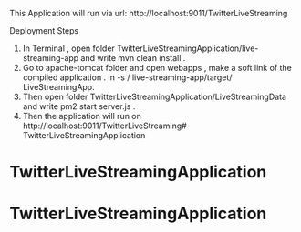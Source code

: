 

This Application will run via url: http://localhost:9011/TwitterLiveStreaming

Deployment Steps

1. In Terminal , open folder TwitterLiveStreamingApplication/live-streaming-app and write mvn clean install .
2. Go to apache-tomcat folder and open webapps , make a soft link of the compiled application . 
 ln -s  / live-streaming-app/target/ LiveStreamingApp.
3. Then  open folder TwitterLiveStreamingApplication/LiveStreamingData and write pm2 start server.js .
4. Then the application will run on http://localhost:9011/TwitterLiveStreaming# TwitterLiveStreamingApplication
# TwitterLiveStreamingApplication
# TwitterLiveStreamingApplication
